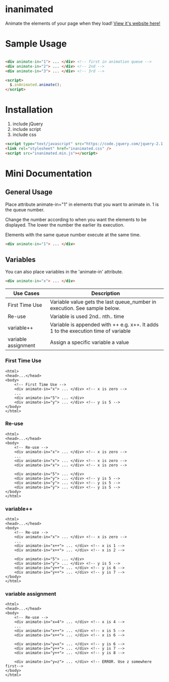 # inanimated
Animate the elements of your page when they load! [View it's website here!](http://accidentallyc.github.io/inanimated/)

# Sample Usage
```html

<div animate-in="1"> ... </div> <!-- first in animation queue -->
<div animate-in="2"> ... </div> <!-- 2nd -->
<div animate-in="3"> ... </div> <!-- 3rd -->

<script>
  $.inAnimated.animate();   
</script>

```


# Installation
1. include jQuery
1. include script
1. include css
```html
<script type="text/javascript" src="https://code.jquery.com/jquery-2.1.1.min.js"></script>
<link rel="stylesheet" href="inanimated.css" />
<script src="inanimated.min.js"></script>
```

# Mini Documentation
## General Usage
Place attribute animate-in="1" in elements that you want to animate in. 1 is the queue number. 

Change the number according to when you want the elements to be displayed. The lower the number the earlier its execution.

Elements with the same queue number execute at the same time.

```html
<div animate-in="1"> ... </div>
```

## Variables
You can also place variables in the 'animate-in' attribute.

```html
<div animate-in="x"> ... </div>
```

| Use Cases | Description          |
| ------------- | ----------- |
| First Time Use      | Variable value gets the last queue_number in execution. See sample below.|
| Re-use     | Variable is used 2nd.. nth.. time     |
| variable++ | Variable is appended with ++ e.g. x++. It adds 1 to the execution time of variable |
| variable assignment | Assign a specific variable a value |

### First Time Use
```
<html>
<head>...</head>
<body>
    <!-- First Time Use -->
    <div animate-in="x"> ... </div> <!-- x is zero -->
    ...
    <div animate-in="5"> ... </div>
    <div animate-in="y"> ... </div> <!-- y is 5 -->
</body>
</html>
```

### Re-use
```
<html>
<head>...</head>
<body>
    <!-- Re-use -->
    <div animate-in="x"> ... </div> <!-- x is zero -->
    ...
    <div animate-in="x"> ... </div> <!-- x is zero -->
    <div animate-in="x"> ... </div> <!-- x is zero -->
    
    <div animate-in="5"> ... </div>
    <div animate-in="y"> ... </div> <!-- y is 5 -->
    <div animate-in="y"> ... </div> <!-- y is 5 -->
    <div animate-in="y"> ... </div> <!-- y is 5 -->
</body>
</html>
```

### variable++
```
<html>
<head>...</head>
<body>
    <!-- Re-use -->
    <div animate-in="x"> ... </div> <!-- x is zero -->
    ...
    <div animate-in="x++"> ... </div> <!-- x is 1 -->
    <div animate-in="x++"> ... </div> <!-- x is 2 -->
    
    <div animate-in="5"> ... </div>
    <div animate-in="y"> ... </div> <!-- y is 5 -->
    <div animate-in="y++"> ... </div> <!-- y is 6 -->
    <div animate-in="y++"> ... </div> <!-- y is 7 -->
</body>
</html>
```

### variable assignment
```
<html>
<head>...</head>
<body>
    <!-- Re-use -->
    <div animate-in="x=4"> ... </div> <!-- x is 4 -->
    ...
    <div animate-in="x++"> ... </div> <!-- x is 5 -->
    <div animate-in="x++"> ... </div> <!-- x is 6 -->
    
    <div animate-in="y=x"> ... </div> <!-- y is 6 -->
    <div animate-in="y++"> ... </div> <!-- y is 7 -->
    <div animate-in="y++"> ... </div> <!-- y is 8 -->
    
    <div animate-in="y=z"> ... </div> <!-- ERROR. Use z somewhere first-->
</body>
</html>
```
